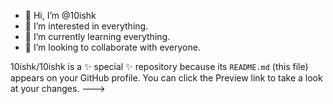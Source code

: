 - 👋 Hi, I’m @10ishk
- 👀 I’m interested in everything.
- 🌱 I’m currently learning everything.
- 💞️ I’m looking to collaborate with everyone.

10ishk/10ishk is a ✨ special ✨ repository because its `README.md` (this file) appears on your GitHub profile.
You can click the Preview link to take a look at your changes.
--->
